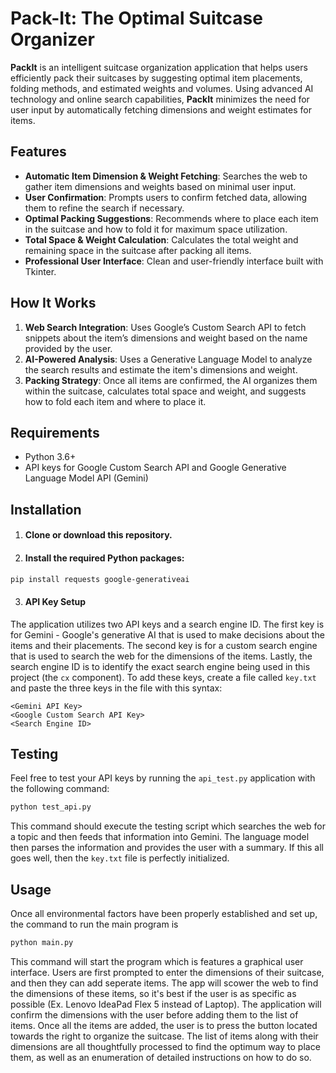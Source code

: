 # Pack-It: The Optimal Suitcase Organizer

**PackIt** is an intelligent suitcase organization application that helps users efficiently pack their suitcases by suggesting optimal item placements, folding methods, and estimated weights and volumes. Using advanced AI technology and online search capabilities, **PackIt** minimizes the need for user input by automatically fetching dimensions and weight estimates for items.

## Features
- **Automatic Item Dimension & Weight Fetching**: Searches the web to gather item dimensions and weights based on minimal user input.
- **User Confirmation**: Prompts users to confirm fetched data, allowing them to refine the search if necessary.
- **Optimal Packing Suggestions**: Recommends where to place each item in the suitcase and how to fold it for maximum space utilization.
- **Total Space & Weight Calculation**: Calculates the total weight and remaining space in the suitcase after packing all items.
- **Professional User Interface**: Clean and user-friendly interface built with Tkinter.

## How It Works
1. **Web Search Integration**: Uses Google’s Custom Search API to fetch snippets about the item’s dimensions and weight based on the name provided by the user.
2. **AI-Powered Analysis**: Uses a Generative Language Model to analyze the search results and estimate the item's dimensions and weight.
3. **Packing Strategy**: Once all items are confirmed, the AI organizes them within the suitcase, calculates total space and weight, and suggests how to fold each item and where to place it.

## Requirements
- Python 3.6+
- API keys for Google Custom Search API and Google Generative Language Model API (Gemini)

## Installation
1. #### Clone or download this repository.
2. #### Install the required Python packages:
```bash
pip install requests google-generativeai
```
3. ####  API Key Setup
The application utilizes two API keys and a search engine ID. The first key is for Gemini - Google's generative AI that is used to make decisions about the items and their placements. The second key is for a custom search engine that is used to search the web for the dimensions of the items. Lastly, the search engine ID is to identify the exact search engine being used in this project (the ```cx``` component). To add these keys, create a file called ```key.txt``` and paste the three keys in the file with this syntax:
```
<Gemini API Key>
<Google Custom Search API Key>
<Search Engine ID>
```

## Testing
Feel free to test your API keys by running the ```api_test.py``` application with the following command:
```bash
python test_api.py
```
This command should execute the testing script which searches the web for a topic and then feeds that information into Gemini. The language model then parses the information and provides the user with a summary. If this all goes well, then the ```key.txt``` file is perfectly initialized.

## Usage
Once all environmental factors have been properly established and set up, the command to run the main program is
```bash
python main.py
```
This command will start the program which is features a graphical user interface. Users are first prompted to enter the dimensions of their suitcase, and then they can add seperate items. The app will scower the web to find the dimensions of these items, so it's best if the user is as specific as possible (Ex. Lenovo IdeaPad Flex 5 instead of Laptop). The application will confirm the dimensions with the user before adding them to the list of items. Once all the items are added, the user is to press the button located towards the right to organize the suitcase. The list of items along with their dimensions are all thoughtfully processed to find the optimum way to place them, as well as an enumeration of detailed instructions on how to do so.
